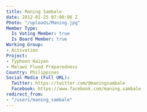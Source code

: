 ```yaml
---
title: Maning Sambale
date: 2012-01-25 07:00:00 Z
Photo: "/uploads/Maning.jpg"
Member Type:
  Is Voting Member: true
  Is Board Member: true
Working Group:
- Activation
Project:
- Typhoon Haiyan
- Malawi Flood Preparedness
Country: Philippines
Social Media (Full URL):
  Twitter: https://twitter.com/@maningsambale
  Facebook: https://www.facebook.com/maning.sambale
redirect_from:
- "/users/maning_sambale"
---
```



